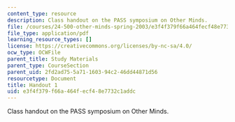 ```yaml
---
content_type: resource
description: Class handout on the PASS symposium on Other Minds.
file: /courses/24-500-other-minds-spring-2003/e3f4f379f66a464fecf48e7732c1addc_h1_24500s03.pdf
file_type: application/pdf
learning_resource_types: []
license: https://creativecommons.org/licenses/by-nc-sa/4.0/
ocw_type: OCWFile
parent_title: Study Materials
parent_type: CourseSection
parent_uid: 2fd2ad75-5a71-1603-94c2-46dd44871d56
resourcetype: Document
title: Handout 1
uid: e3f4f379-f66a-464f-ecf4-8e7732c1addc
---
```

Class handout on the PASS symposium on Other Minds.